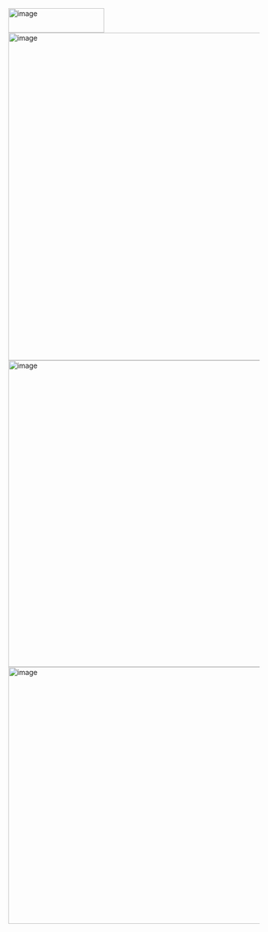 <img width="192" height="49" alt="image" src="https://github.com/user-attachments/assets/8b4126bc-5b18-4478-859f-83dd3c42c281" />

<img width="958" height="657" alt="image" src="https://github.com/user-attachments/assets/e3cc1c70-c010-4a55-a6b5-383b25d02a0b" />

<img width="586" height="615" alt="image" src="https://github.com/user-attachments/assets/e349e63e-88a9-4b9f-abc3-a85e42310f8d" />

<img width="910" height="515" alt="image" src="https://github.com/user-attachments/assets/f6115579-3f6e-427d-bbc8-e779b4b427eb" />

